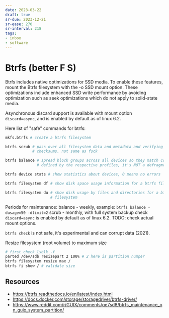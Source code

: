 ```yaml
---
date: 2023-03-22
draft: true
sr-due: 2023-12-21
sr-ease: 270
sr-interval: 218
tags:
- inbox
- software
---
```


# Btrfs (better F S)

Btrfs includes native optimizations for SSD media. To enable
these features, mount the Btrfs filesystem with the -o SSD mount option. These
optimizations include enhanced SSD write performance by avoiding optimization
such as seek optimizations which do not apply to solid-state media.

Asynchronous discard support is available with mount option `discard=async`, and
is enabled by default as of linux 6.2.

Here list of "safe" commands for btrfs:

```sh
mkfs.btrfs # create a btrfs filesystem

btrfs scrub # pass over all filesystem data and metadata and verifying the
            # checksums, not same as fsck

btrfs balance # spread block groups across all devices so they match constraints
              # defined by the respective profiles, it's NOT a defragmentation

btrfs device stats # show statistics about devices, 0 means no errors

btrfs filesystem df # show disk space usage information for a btrfs filesystem

btrfs filesystem du # show disk usage by files and directories for a btrfs
                    # filesystem
```

Periods for maintenance:
balance - weekly, example: `btrfs balance -dusage=50 -dlimit=2`
scrub - monthly, with full system backup
check `discard=async` is enabled by default as of linux 6.2. TODO: check actual
mount options.

`btrfs check` is not safe, it's experimental and can corrupt data (2021).

Resize filesystem (root volume) to maximum size
```sh
# first check lsblk -f
parted /dev/sdb resizepart 2 100% # 2 here is partition numper
btrfs filesystem resize max /
btrfs fi show / # validate size
```

## Resources

- https://btrfs.readthedocs.io/en/latest/index.html
- https://docs.docker.com/storage/storagedriver/btrfs-driver/
- https://www.reddit.com/r/GUIX/comments/qe7sd8/btrfs_maintenance_on_guix_system_partition/